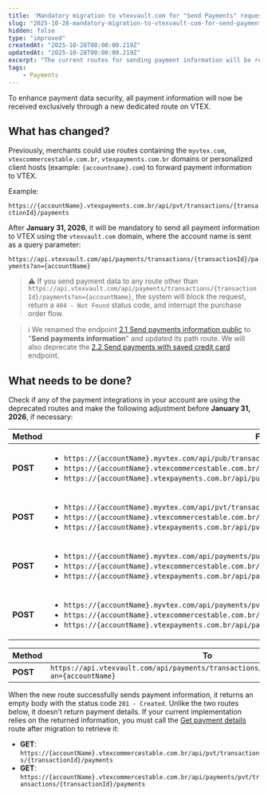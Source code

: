 ```yaml
---
title: 'Mandatory migration to vtexvault.com for "Send Payments" request'
slug: "2025-10-28-mandatory-migration-to-vtexvault-com-for-send-payments-request"
hidden: false
type: "improved"
createdAt: "2025-10-28T00:00:00.219Z"
updatedAt: "2025-10-28T00:00:00.219Z"
excerpt: "The current routes for sending payment information will be replaced with the new route vtexvault.com."
tags:
    - Payments
---
```


To enhance payment data security, all payment information will now be received exclusively through a new dedicated route on VTEX.

## What has changed?

Previously, merchants could use routes containing the `myvtex.com`, `vtexcommercestable.com.br`, `vtexpayments.com.br` domains or personalized client hosts (example: `{accountname}.com`) to forward payment information to VTEX.

Example:

`https://{accountName}.vtexpayments.com.br/api/pvt/transactions/{transactionId}/payments`

After **January 31, 2026**, it will be mandatory to send all payment information to VTEX using the `vtexvault.com` domain, where the account name is sent as a query parameter:

`https://api.vtexvault.com/api/payments/transactions/{transactionId}/payments?an={accountName}`

> ⚠️ If you send payment data to any route other than `https://api.vtexvault.com/api/payments/transactions/{transactionId}/payments?an={accountName}`, the system will block the request, return a `404 - Not Found` status code, and interrupt the purchase order flow.

> ℹ️ We renamed the endpoint [2.1 Send payments information public](https://developers.vtex.com/docs/api-reference/payments-gateway-api#post-/api/pub/transactions/-transactionId-/payments) to "**Send payments information**" and updated its path route. We will also deprecate the [2.2 Send payments with saved credit card](https://developers.vtex.com/docs/api-reference/payments-gateway-api#post-/api/pvt/transactions/-transactionId-/payments) endpoint.

## What needs to be done?

Check if any of the payment integrations in your account are using the deprecated routes and make the following adjustment before **January 31, 2026**, if necessary:

| **Method** | **From** |
|-----------|----------|
| **POST** | <ul><li>`https://{accountName}.myvtex.com/api/pub/transactions/{transactionId}/payments`</li><li>`https://{accountName}.vtexcommercestable.com.br/api/pub/transactions/{transactionId}/payments`</li><li>`https://{accountName}.vtexpayments.com.br/api/pub/transactions/{transactionId}/payments`</li></ul> |
| **POST** | <ul><li>`https://{accountName}.myvtex.com/api/pvt/transactions/{transactionId}/payments`</li><li>`https://{accountName}.vtexcommercestable.com.br/api/pvt/transactions/{transactionId}/payments`</li><li>`https://{accountName}.vtexpayments.com.br/api/pvt/transactions/{transactionId}/payments`</li></ul> |
| **POST** | <ul><li>`https://{accountName}.myvtex.com/api/payments/pub/transactions/{transactionId}/payments`</li><li>`https://{accountName}.vtexcommercestable.com.br/api/payments/pub/transactions/{transactionId}/payments`</li><li>`https://{accountName}.vtexpayments.com.br/api/payments/pub/transactions/{transactionId}/payments`</li></ul> |
| **POST** | <ul><li>`https://{accountName}.myvtex.com/api/payments/pvt/transactions/{transactionId}/payments`</li><li>`https://{accountName}.vtexcommercestable.com.br/api/payments/pvt/transactions/{transactionId}/payments`</li><li>`https://{accountName}.vtexpayments.com.br/api/payments/pvt/transactions/{transactionId}/payments`</li></ul> |

| **Method** | **To** |
|-----------|----------|
| **POST** | `https://api.vtexvault.com/api/payments/transactions/{transactionId}/payments?an={accountName}` |

When the new route successfully sends payment information, it returns an empty body with the status code `201 - Created`. Unlike the two routes below, it doesn’t return payment details. If your current implementation relies on the returned information, you must call the [Get payment details](https://developers.vtex.com/docs/api-reference/payments-gateway-api#get-/api/pvt/transactions/-transactionId-/payments/-paymentId-) route after migration to retrieve it:

- **GET**: `https://{accountName}.vtexcommercestable.com.br/api/pvt/transactions/{transactionId}/payments`
- **GET**: `https://{accountName}.vtexcommercestable.com.br/api/payments/pvt/transactions/{transactionId}/payments`
